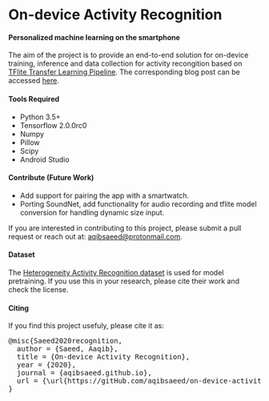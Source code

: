 # On-device Activity Recognition
#### Personalized machine learning on the smartphone

The aim of the project is to provide an end-to-end solution for on-device training, inference and data collection for activity recongition based on <a href="https://github.com/tensorflow/examples/tree/master/lite/examples/model_personalization">TFlite Transfer Learning Pipeline</a>. The corresponding blog post can be accessed <a href="">here</a>. 

#### Tools Required
* Python 3.5+
* Tensorflow 2.0.0rc0
* Numpy
* Pillow 
* Scipy
* Android Studio

#### Contribute (Future Work)
* Add support for pairing the app with a smartwatch.
* Porting SoundNet, add functionality for audio recording and tflite model conversion for handling dynamic size input.

If you are interested in contributing to this project, please submit a pull request or reach out at: aqibsaeed@protonmail.com.

#### Dataset 
The <a href="https://archive.ics.uci.edu/ml/datasets/Heterogeneity+Activity+Recognition">Heterogeneity Activity Recognition dataset</a> is used for model pretraining. If you use this in your research, please cite their work and check the license. 

#### Citing
If you find this project usefuly, please cite it as:

<pre>@misc{Saeed2020recognition, 
  author = {Saeed, Aaqib},
  title = {On-device Activity Recognition},
  year = {2020},
  journal = {aqibsaeed.github.io},
  url = {\url{https://gitHub.com/aqibsaeed/on-device-activity-recognition}}
}</pre>
